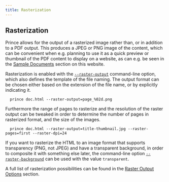 ```yaml
---
title: Rasterization
---
```


Rasterization
-------------

Prince allows for the output of a rasterized image rather than, or in addition to a PDF output. This produces a JPEG or PNG image of the content, which can be convenient when e.g. planning to use it as a quick preview or thumbnail of the PDF content to display on a website, as can e.g. be seen in the [Sample Documents](sample-docs.html) section on this website.

Rasterization is enabled with the [`--raster-output`](doc-refs.md#cl-raster-output) command-line option, which also defines the template of the file naming. The output format can be chosen either based on the extension of the file name, or by explicitly indicating it.


      prince doc.html --raster-output=page_%02d.png

Furthermore the range of pages to rasterize and the resolution of the raster output can be tweaked in order to determine the number of pages in rasterized format, and the size of the images.


      prince doc.html --raster-output=title-thumbnail.jpg --raster-pages=first --raster-dpi=24

If you want to rasterize the HTML to an image format that supports transparency (PNG, not JPEG) and have a transparent background, in order to composite it with something else later, the command-line option [`--raster-background`](doc-refs.md#cl-raster-background) can be used with the value `transparent`.

A full list of rasterization possibilities can be found in the [Raster Output Options](doc-refs.md#cmd-raster) section.

